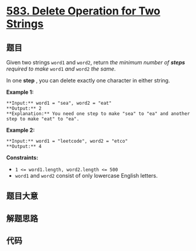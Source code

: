 # [583. Delete Operation for Two Strings](https://leetcode.com/problems/delete-operation-for-two-strings)

## 题目

Given two strings `word1` and `word2`, return _the minimum number of **steps**
required to make_ `word1` _and_ `word2` _the same_.

In one **step** , you can delete exactly one character in either string.



**Example 1:**

    
    
    **Input:** word1 = "sea", word2 = "eat"
    **Output:** 2
    **Explanation:** You need one step to make "sea" to "ea" and another step to make "eat" to "ea".
    

**Example 2:**

    
    
    **Input:** word1 = "leetcode", word2 = "etco"
    **Output:** 4
    



**Constraints:**

  * `1 <= word1.length, word2.length <= 500`
  * `word1` and `word2` consist of only lowercase English letters.


## 题目大意

## 解题思路

## 代码

```javascript

```
